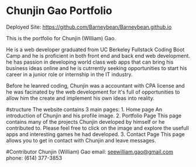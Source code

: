 # Chunjin Gao Portfolio

Deployed Site: https://github.com/Barneybean/Barneybean.github.io

This is the portfolio for Chunjin (WIlliam) Gao.

He is a web developer graduated from UC Berkeley Fullstack Coding Boot Camp and he is proficient in both front end and back end web development. he has passion in developing world class web apps that can bring his business ideas online and he is cutrrently seeking opportunities to start his career in a junior role or internship in the IT industry.  

Before he leanred coding, Chunjin was a accountant with CPA license and he was facinated by the web development for it's full of opportunities to allow him the create and implement his own ideas into reality. 

#structure
The website contains 3 main pages: 
    1. Home page 
        An introduction of Chunjin and his profile image.
    2. Portfolio Page
        This page contains many of the projects Chunjin developed by himself or he contributed to. Please feel free to click on the image and explore the usefull apps and interesting games he had developed.
    3. Contact Page
        This page allows you to get in contact with Chunjin and leave messages.

#Contributor
Chunjin (William) Gao 
email: seewilliam.gao@gmail.com
phone: (614) 377-3853




